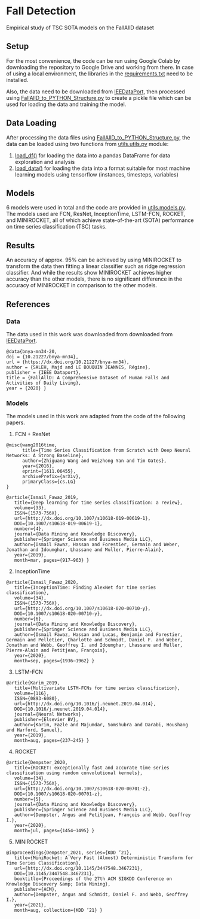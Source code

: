 # Fall Detection

Empirical study of TSC SOTA models on the FallAllD dataset

## Setup

For the most convenience, the code can be run using Google Colab by downloading the repository to Google Drive and working from there. In case of using a local environment, the libraries in the [requirements.txt](https://github.com/almasrifi-rami/fall_detection/blob/main/requirements.txt) need to be installed.

Also, the data need to be downloaded from [IEEDataPort](https://ieee-dataport.org/open-access/fallalld-comprehensive-dataset-human-falls-and-activities-daily-living), then processed using [FallAllD_to_PYTHON_Structure.py](https://github.com/almasrifi-rami/fall_detection/blob/main/src/utils/FallAllD_to_PYTHON_Structure.py) to create a pickle file which can be used for loading the data and training the model.

## Data Loading

After processing the data files using [FallAllD_to_PYTHON_Structure.py](https://github.com/almasrifi-rami/fall_detection/blob/main/src/utils/FallAllD_to_PYTHON_Structure.py), the data can be loaded using two functions from [utils.utils.py](https://github.com/almasrifi-rami/fall_detection/blob/main/src/utils/utils.py) module:

1. [load_df()](https://github.com/almasrifi-rami/fall_detection/blob/1e78539ef9c9c4ccbd2705dc7fa16851039e0f57/src/utils/utils.py#L25) for loading the data into a pandas DataFrame for data exploration and analysis
2. [load_data()](https://github.com/almasrifi-rami/fall_detection/blob/1e78539ef9c9c4ccbd2705dc7fa16851039e0f57/src/utils/utils.py#L194) for loading the data into a format suitable for most machine learning models using tensorflow (instances, timesteps, variables)

## Models

6 models were used in total and the code are provided in [utils.models.py](https://github.com/almasrifi-rami/fall_detection/blob/main/src/utils/models.py). The models used are FCN, ResNet, InceptionTime, LSTM-FCN, ROCKET, and MINIROCKET, all of which achieve state-of-the-art (SOTA) performance on time series classification (TSC) tasks.

## Results

An accuracy of approx. 95% can be achieved by using MINIROCKET to transform the data then fitting a linear classifier such as ridge regression classifier. And while the results show MINIROCKET achieves higher accuracy than the other models, there is no significant difference in the accuracy of MINIROCKET in comparison to the other models.

## References

### Data

The data used in this work was downloaded from downloaded from [IEEDataPort](https://ieee-dataport.org/open-access/fallalld-comprehensive-dataset-human-falls-and-activities-daily-living).

```
@data{bnya-mn34-20,
doi = {10.21227/bnya-mn34},
url = {https://dx.doi.org/10.21227/bnya-mn34},
author = {SALEH, Majd and LE BOUQUIN JEANNES, Régine},
publisher = {IEEE Dataport},
title = {FallAllD: A Comprehensive Dataset of Human Falls and Activities of Daily Living},
year = {2020} }
```

### Models

The models used in this work are adapted from the code of the following papers.

1. FCN + ResNet

```
@misc{wang2016time,
      title={Time Series Classification from Scratch with Deep Neural Networks: A Strong Baseline}, 
      author={Zhiguang Wang and Weizhong Yan and Tim Oates},
      year={2016},
      eprint={1611.06455},
      archivePrefix={arXiv},
      primaryClass={cs.LG}
}
```

```
@article{Ismail_Fawaz_2019,
   title={Deep learning for time series classification: a review},
   volume={33},
   ISSN={1573-756X},
   url={http://dx.doi.org/10.1007/s10618-019-00619-1},
   DOI={10.1007/s10618-019-00619-1},
   number={4},
   journal={Data Mining and Knowledge Discovery},
   publisher={Springer Science and Business Media LLC},
   author={Ismail Fawaz, Hassan and Forestier, Germain and Weber, Jonathan and Idoumghar, Lhassane and Muller, Pierre-Alain},
   year={2019},
   month=mar, pages={917–963} }
```

2. InceptionTime

```
@article{Ismail_Fawaz_2020,
   title={InceptionTime: Finding AlexNet for time series classification},
   volume={34},
   ISSN={1573-756X},
   url={http://dx.doi.org/10.1007/s10618-020-00710-y},
   DOI={10.1007/s10618-020-00710-y},
   number={6},
   journal={Data Mining and Knowledge Discovery},
   publisher={Springer Science and Business Media LLC},
   author={Ismail Fawaz, Hassan and Lucas, Benjamin and Forestier, Germain and Pelletier, Charlotte and Schmidt, Daniel F. and Weber, Jonathan and Webb, Geoffrey I. and Idoumghar, Lhassane and Muller, Pierre-Alain and Petitjean, François},
   year={2020},
   month=sep, pages={1936–1962} }
```

3. LSTM-FCN

```
@article{Karim_2019,
   title={Multivariate LSTM-FCNs for time series classification},
   volume={116},
   ISSN={0893-6080},
   url={http://dx.doi.org/10.1016/j.neunet.2019.04.014},
   DOI={10.1016/j.neunet.2019.04.014},
   journal={Neural Networks},
   publisher={Elsevier BV},
   author={Karim, Fazle and Majumdar, Somshubra and Darabi, Houshang and Harford, Samuel},
   year={2019},
   month=aug, pages={237–245} }
```

4. ROCKET

```
@article{Dempster_2020,
   title={ROCKET: exceptionally fast and accurate time series classification using random convolutional kernels},
   volume={34},
   ISSN={1573-756X},
   url={http://dx.doi.org/10.1007/s10618-020-00701-z},
   DOI={10.1007/s10618-020-00701-z},
   number={5},
   journal={Data Mining and Knowledge Discovery},
   publisher={Springer Science and Business Media LLC},
   author={Dempster, Angus and Petitjean, François and Webb, Geoffrey I.},
   year={2020},
   month=jul, pages={1454–1495} }
```

5. MINIROCKET

```
@inproceedings{Dempster_2021, series={KDD ’21},
   title={MiniRocket: A Very Fast (Almost) Deterministic Transform for Time Series Classification},
   url={http://dx.doi.org/10.1145/3447548.3467231},
   DOI={10.1145/3447548.3467231},
   booktitle={Proceedings of the 27th ACM SIGKDD Conference on Knowledge Discovery &amp; Data Mining},
   publisher={ACM},
   author={Dempster, Angus and Schmidt, Daniel F. and Webb, Geoffrey I.},
   year={2021},
   month=aug, collection={KDD ’21} }
```
